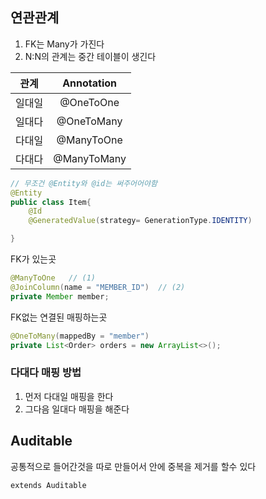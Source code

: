 ## 연관관계

1.  FK는 Many가 가진다
2. N:N의 관계는 중간 테이블이 생긴다

|  관계  | Annotation  |
| :----: | :---------: |
| 일대일 |  @OneToOne  |
| 일대다 | @OneToMany  |
| 다대일 | @ManyToOne  |
| 다대다 | @ManyToMany |

~~~java
// 무조건 @Entity와 @id는 써주어어야함
@Entity
public class Item{
	@Id
	@GeneratedValue(strategy= GenerationType.IDENTITY)

}
~~~



FK가 있는곳 

~~~java
@ManyToOne   // (1)
@JoinColumn(name = "MEMBER_ID")  // (2)
private Member member;
~~~

FK없는 연결된 매핑하는곳

~~~java
@OneToMany(mappedBy = "member")
private List<Order> orders = new ArrayList<>();
~~~

### 다대다 매핑 방법

1. 먼저 다대일 매핑을 한다
2. 그다음 일대다 매핑을 해준다





## Auditable

공통적으로 들어간것을 따로 만들어서 안에 중복을 제거를 할수 있다 

~~~
extends Auditable
~~~

